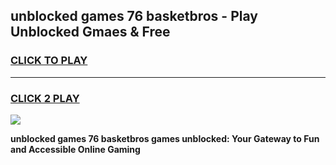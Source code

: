 
## unblocked games 76 basketbros - Play Unblocked Gmaes & Free
<h3>
<a href="https://news.freeplayer.one?title=unblocked_games_76_basketbros&ref=23F">CLICK TO PLAY</a></h3>
<hr>

<h3>
<a href="https://news.freeplayer.one?title=unblocked_games_76_basketbros&ref=23F">CLICK 2 PLAY</a>
  
</h3>

<a href="https://news.freeplayer.one?title=unblocked_games_76_basketbros&ref=23F/"><img src="https://clearcache.store/games.png"></a>


**unblocked games 76 basketbros games unblocked: Your Gateway to Fun and Accessible Online Gaming**
